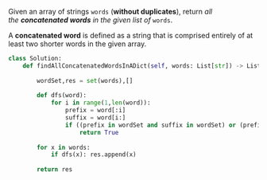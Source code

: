 Given an array of strings `words` (**without duplicates**), return _all the **concatenated words** in the given list of_ `words`.

A **concatenated word** is defined as a string that is comprised entirely of at least two shorter words in the given array.

```python
class Solution:
    def findAllConcatenatedWordsInADict(self, words: List[str]) -> List[str]:
        
        wordSet,res = set(words),[] 
        
        def dfs(word):
            for i in range(1,len(word)):
                prefix = word[:i]
                suffix = word[i:]
                if ((prefix in wordSet and suffix in wordSet) or (prefix in wordSet and dfs(suffix))):
                    return True
                
        for x in words:
            if dfs(x): res.append(x)
        
        return res
```